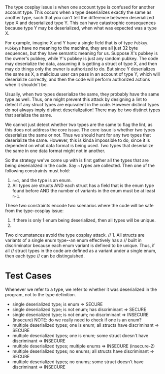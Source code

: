 The type cosplay issue is when one account type is confused for another account type.
This occurs when a type deserializes exactly the same as another type, such that you can't
tell the difference between deserialized type X and deserialized type Y. This can have catastrophic
consequences because type Y may be deserialized, when what was expected was a type X.

For example, imagine X and Y have a single field that is of type `Pubkey`. `Pubkey`s have no meaning
to the machine, they are all just 32 byte sequences, but they have semantic meaning for us. Suppose
X's pubkey is the owner's pubkey, while Y's pubkey is just any random pubkey. The code may deserialize
the data, assuming it is getting a struct of type X, and then may do things only the owner
is authorized to do. But since Y deserializes the same as X, a malicious user can pass in an account
of type Y, which will deserialize correctly, and then the code will perform authorized actions when
it shouldn't be.

Usually, when two types deserialize the same, they probably have the same type as well. Thus, one
might prevent this attack by designing a lint to detect if any struct types are equivalent in the code.
However distinct types do not always imply distinct deserialization! There may be two distinct types
that serialize the same.

We cannot just detect whether two types are the same to flag the lint, as this does not address the
core issue. The core issue is whether two types deserialize the same or not. Thus we should hunt for
any two types that deserialize the same. However, this is kinda impossible to do, since it is dependent
on what data format is being used. Two types that deserialize the same in one data format might not
in another.

So the strategy we've come up with is first gather all the types that are being deserialized in the code.
Say `n` types are collected. Then one of the following constraints must hold:

1. `n=1`, and the type is an enum.
2. All types are structs AND
   each struct has a field that is the enum type found before AND
   the number of variants in the enum must be at least `n-1`.

These two constraints encode two scenarios where the code will be safe from the type-cosplay issue:

1. If there is only 1 enum being deserialized, then all types will be unique.
2.

Two circumstances avoid the type cosplay attack.
// 1. All structs are variants of a single enum type--an enum effectively has a
// built in discriminator because each enum variant is defined to be unique. Thus, if all
// struct types in the code are defined as a variant under a single enum, then each type
// can be distinguished.

# Test Cases

Whenever we refer to a type, we refer to whether it was deserialized in the program, not
to the type definition.

- single deserialized type; is enum => SECURE
- single deserialized type; is not enum; has discriminant => SECURE
- single deserialized type; is not enum; no discriminant => INSECURE (insecure)
  NOTE: do we really need to check if one is an enum?
- multiple deserialized types; one is enum; all structs have discriminant => SECURE
- multiple deserialized types; one is enum; some struct doesn't have discriminant => INSECURE
- multiple deserialized types; multiple enums => INSECURE (insecure-2)
- multiple deserialized types; no enums; all structs have discriminant => SECURE
- multiple deserialized types; no enums; some struct doesn't have discriminant => INSECURE
